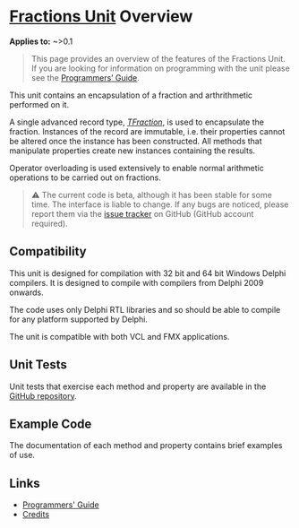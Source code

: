 # [Fractions Unit](../index.md) Overview

**Applies to:** ~>0.1

> This page provides an overview of the features of the Fractions Unit. If you are looking for information on programming with the unit please see the [Programmers’ Guide](./API.md).

This unit contains an encapsulation of a fraction and arthrithmetic performed on it.

A single advanced record type, [_TFraction_](./API/TFraction.md), is used to encapsulate the fraction. Instances of the record are immutable, i.e. their properties cannot be altered once the instance has been constructed. All methods that manipulate properties create new instances containing the results.

Operator overloading is used extensively to enable normal arithmetic operations to be carried out on fractions.

> ⚠️ The current code is beta, although it has been stable for some time. The interface is liable to change. If any bugs are noticed, please report them via the [issue tracker](https://github.com/ddablib/fractions/issues) on GitHub (GitHub account required).

## Compatibility

This unit is designed for compilation with 32 bit and 64 bit Windows Delphi compilers. It is designed to compile with compilers from Delphi 2009 onwards.

The code uses only Delphi RTL libraries and so should be able to compile for any platform supported by Delphi.

The unit is compatible with both VCL and FMX applications.

## Unit Tests

Unit tests that exercise each method and property are available in the [GitHub repository](https://github.com/ddablib/fractions/tree/develop/Test). 

## Example Code

The documentation of each method and property contains brief examples of use.

## Links

* [Programmers' Guide](./API.md)
* [Credits](./Credits.md)
